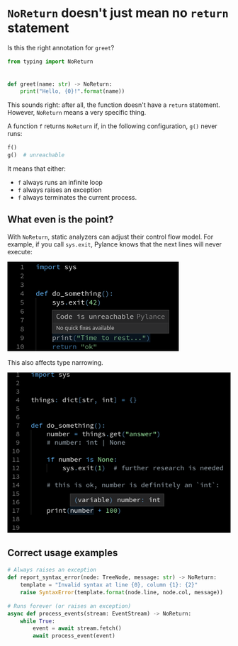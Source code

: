 # `NoReturn` doesn't just mean no `return` statement

Is this the right annotation for `greet`?

```py
from typing import NoReturn


def greet(name: str) -> NoReturn:
    print("Hello, {0}!".format(name))
```

This sounds right: after all, the function doesn't have a `return` statement. However, `NoReturn` means a very specific thing.

A function `f` returns `NoReturn` if, in the following configuration, `g()` never runs:
```py
f()
g()  # unreachable
```

It means that either:
- `f` always runs an infinite loop
- `f` always raises an exception
- `f` always terminates the current process.


## What even is the point?

With `NoReturn`, static analyzers can adjust their control flow model.
For example, if you call `sys.exit`, Pylance knows that the next lines will never execute:

![Unreachable code in VSCode](ide-unreachable-code.png)

This also affects type narrowing.

![Type narrowing with NoReturn in VSCode](ide-type-narrowing.png)


## Correct usage examples

```py
# Always raises an exception
def report_syntax_error(node: TreeNode, message: str) -> NoReturn:
    template = "Invalid syntax at line {0}, column {1}: {2}"
    raise SyntaxError(template.format(node.line, node.col, message))
```

```py
# Runs forever (or raises an exception)
async def process_events(stream: EventStream) -> NoReturn:
    while True:
        event = await stream.fetch()
        await process_event(event)
```
